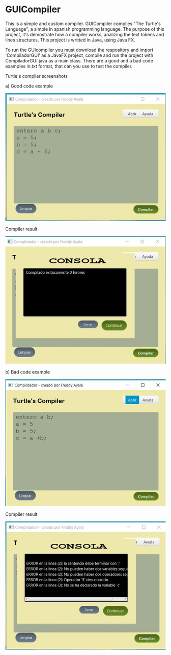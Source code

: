 # GUICompiler

This is a simple and custom compiler. GUICompiler compiles "The Turtle's Language", a simple in spanish programming language.
The purpose of this  project, it's demostrate how a compiler works, analizing the text tokens and lines structures.
This project is writted in Java, using Java FX.

To run the GUIcompiler you must download the respository and import 'CompiladorGUI' as a JavaFX project, compile and run the project 
with CompiladorGUI.java as a main class. There are a good and a bad code examples in.txt format, that can you use to test the compiler.

Turtle's compiler screenshots

a) Good code example

![alt tag](https://raw.githubusercontent.com/GelukkigTurtle/GUICompiler/master/screenshots/1.jpg)

Compiler result

![alt tag](https://raw.githubusercontent.com/GelukkigTurtle/GUICompiler/master/screenshots/2.jpg)

b) Bad code example

![alt tag](https://raw.githubusercontent.com/GelukkigTurtle/GUICompiler/master/screenshots/3.jpg)

Compiler result

![alt tag](https://raw.githubusercontent.com/GelukkigTurtle/GUICompiler/master/screenshots/4.jpg)